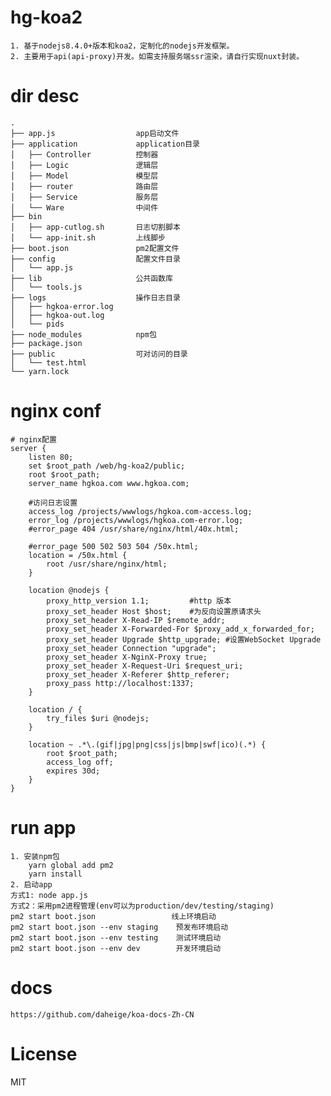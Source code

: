# hg-koa2
    1. 基于nodejs8.4.0+版本和koa2，定制化的nodejs开发框架。
    2. 主要用于api(api-proxy)开发。如需支持服务端ssr渲染，请自行实现nuxt封装。
# dir desc
    .
    ├── app.js                  app启动文件
    ├── application             application目录
    │   ├── Controller          控制器
    │   ├── Logic               逻辑层
    │   ├── Model               模型层
    │   ├── router              路由层
    │   ├── Service             服务层
    │   └── Ware                中间件
    ├── bin
    │   ├── app-cutlog.sh       日志切割脚本
    │   └── app-init.sh         上线脚步
    ├── boot.json               pm2配置文件
    ├── config                  配置文件目录
    │   └── app.js
    ├── lib                     公共函数库
    │   └── tools.js
    ├── logs                    操作日志目录
    │   ├── hgkoa-error.log
    │   ├── hgkoa-out.log
    │   └── pids
    ├── node_modules            npm包
    ├── package.json
    ├── public                  可对访问的目录
    │   └── test.html
    └── yarn.lock
# nginx conf
    # nginx配置
    server {
        listen 80;
        set $root_path /web/hg-koa2/public;
        root $root_path;
        server_name hgkoa.com www.hgkoa.com;

        #访问日志设置
        access_log /projects/wwwlogs/hgkoa.com-access.log;
        error_log /projects/wwwlogs/hgkoa.com-error.log;
        #error_page 404 /usr/share/nginx/html/40x.html;

        #error_page 500 502 503 504 /50x.html;
        location = /50x.html {
            root /usr/share/nginx/html;
        }

        location @nodejs {
            proxy_http_version 1.1;         #http 版本
            proxy_set_header Host $host;    #为反向设置原请求头
            proxy_set_header X-Read-IP $remote_addr;
            proxy_set_header X-Forwarded-For $proxy_add_x_forwarded_for;
            proxy_set_header Upgrade $http_upgrade; #设置WebSocket Upgrade
            proxy_set_header Connection "upgrade";
            proxy_set_header X-NginX-Proxy true;
            proxy_set_header X-Request-Uri $request_uri;
            proxy_set_header X-Referer $http_referer;
            proxy_pass http://localhost:1337;
        }

        location / {
            try_files $uri @nodejs;
        }

        location ~ .*\.(gif|jpg|png|css|js|bmp|swf|ico)(.*) {
            root $root_path;
            access_log off;
            expires 30d;
        }
    }
# run app
    1. 安装npm包
        yarn global add pm2
        yarn install
    2. 启动app
    方式1: node app.js
    方式2：采用pm2进程管理(env可以为production/dev/testing/staging)
    pm2 start boot.json　　　            线上环境启动
    pm2 start boot.json --env staging    预发布环境启动
    pm2 start boot.json --env testing    测试环境启动
    pm2 start boot.json --env dev        开发环境启动
# docs
    https://github.com/daheige/koa-docs-Zh-CN
# License
  MIT

